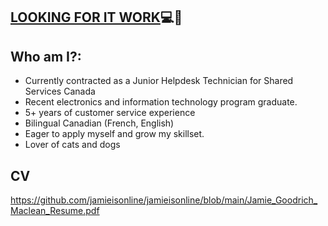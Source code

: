 ## [LOOKING FOR IT WORK](https://github.com/mooisonline/mooisonline/blob/main/Jamie_Goodrich_Maclean_Resume.pdf)💻🍁


## Who am I?:
- Currently contracted as a Junior Helpdesk Technician for Shared Services Canada
- Recent electronics and information technology program graduate.
- 5+ years of customer service experience
- Bilingual Canadian (French, English)
- Eager to apply myself and grow my skillset.
- Lover of cats and dogs
## CV
https://github.com/jamieisonline/jamieisonline/blob/main/Jamie_Goodrich_Maclean_Resume.pdf
